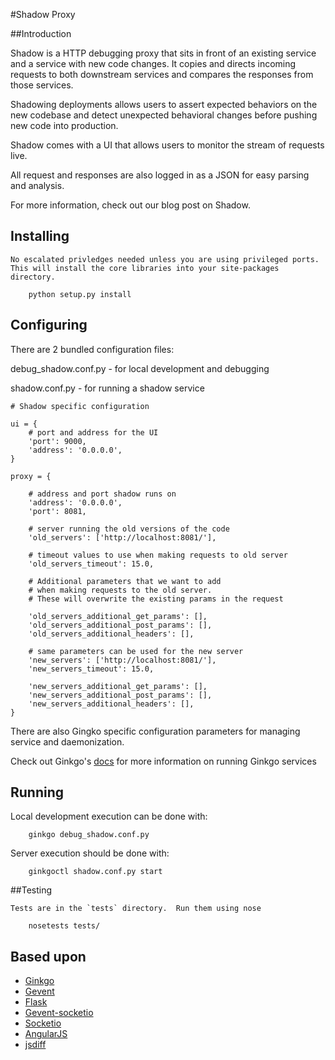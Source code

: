 
#Shadow Proxy

##Introduction

Shadow is a HTTP debugging proxy that sits in front of an existing service and a service with new code changes. It copies and directs incoming requests to both downstream services and compares the responses from those services.

Shadowing deployments allows users to assert expected behaviors on the new codebase and detect unexpected behavioral changes before pushing new code into production.

Shadow comes with a UI that allows users to monitor the stream of requests live.

All request and responses are also logged in as a JSON for easy parsing and analysis. 

For more information, check out our blog post on Shadow. 

## Installing

    No escalated privledges needed unless you are using privileged ports.  
    This will install the core libraries into your site-packages directory.

        python setup.py install

## Configuring

There are 2 bundled configuration files:

debug_shadow.conf.py - for local development and debugging

shadow.conf.py - for running a shadow service

	# Shadow specific configuration
	
	ui = {
		# port and address for the UI
	    'port': 9000, 
	    'address': '0.0.0.0',
	}

	proxy = {
	
	    # address and port shadow runs on
	    'address': '0.0.0.0',
	    'port': 8081,

		# server running the old versions of the code
	    'old_servers': ['http://localhost:8081/'],
	    
	    # timeout values to use when making requests to old server
	    'old_servers_timeout': 15.0,
	
		# Additional parameters that we want to add 
		# when making requests to the old server.
		# These will overwrite the existing params in the request
		
	    'old_servers_additional_get_params': [],
	    'old_servers_additional_post_params': [],
	    'old_servers_additional_headers': [],
	
		# same parameters can be used for the new server
	    'new_servers': ['http://localhost:8081/'],
	    'new_servers_timeout': 15.0,
	
	    'new_servers_additional_get_params': [],
	    'new_servers_additional_post_params': [],
	    'new_servers_additional_headers': [],
	}
	
There are also Gingko specific configuration parameters for managing service and daemonization. 

Check out Ginkgo's [docs](http://ginkgo.readthedocs.org/en/latest/index.html) for more information on running Ginkgo services

## Running

Local development execution can be done with:

        ginkgo debug_shadow.conf.py

Server execution should be done with:

        ginkgoctl shadow.conf.py start


##Testing

    Tests are in the `tests` directory.  Run them using nose

        nosetests tests/


## Based upon

* [Ginkgo](https://github.com/progrium/ginkgo)
* [Gevent](http://www.gevent.org/)
* [Flask](http://flask.pocoo.org/)
* [Gevent-socketio](https://github.com/abourget/gevent-socketio)
* [Socketio](http://socket.io/)
* [AngularJS](http://angularjs.org/)
* [jsdiff](https://github.com/kpdecker/jsdiff)
